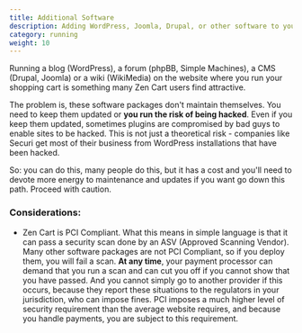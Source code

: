 ```yaml
---
title: Additional Software 
description: Adding WordPress, Joomla, Drupal, or other software to your server
category: running
weight: 10
---
```


Running a blog (WordPress), a forum (phpBB, Simple Machines), a CMS (Drupal, Joomla) or a wiki (WikiMedia) on the website where you run your shopping cart is something many Zen Cart users find attractive. 

The problem is, these software packages don't maintain themselves.  You need to keep them updated or **you run the risk of being hacked**.  Even if you keep them updated, sometimes plugins are compromised by bad guys to enable sites to be hacked.  This is not just a theoretical risk - companies like Securi get most of their business from WordPress installations that have been hacked. 

So: you can do this, many people do this, but it has a cost and you'll need to devote more energy to maintenance and updates if you want go down this path. Proceed with caution.  

### Considerations: 

- Zen Cart is PCI Compliant.  What this means in simple language is that it can pass a security scan done by an ASV (Approved Scanning Vendor).  Many other software packages are not PCI Compliant, so if you deploy them, you will fail a scan.  **At any time**, your payment processor can demand that you run a scan and can cut you off if you cannot show that you have passed.  And you cannot simply go to another provider if this occurs, because they report these situations to the regulators in your jurisdiction, who can impose fines.  PCI imposes a much higher level of security requirement than the average website requires, and because you handle payments, you are subject to this requirement. 

